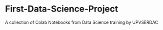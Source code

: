 # First-Data-Science-Project
A collection of Colab Notebooks from Data Science training by UPVSERDAC
